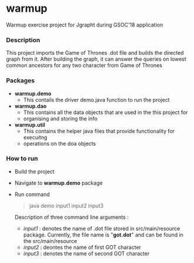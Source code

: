 # warmup
Warmup exercise project for Jgrapht during GSOC'18 application

### Description

This project imports the Game of Thrones .dot file and builds the directed graph
from it. After building the graph, it can answer the queries on lowest common
ancestors for any two character from Game of Thrones

### Packages

-  **warmup.demo**
   * This contails the driver demo.java function to run the project
-  **warmup.dao**
   * This contains all the data objects that are used in the this project for
   * organising and storing the info
-  **warmup.util**
   * This contains the helper java files that provide functionality for execuitng
   * operations on the doa objects


### How to run

-  Build the project
-  Navigate to **warmup.demo** package
-  Run command
   > java demo input1 input2 input3

   Description of three command line arguments :

   - *input1* : denotes the name of .dot file stored in src/main/resource package.
            Currently, the file name is "**got.dot**" and can be found in the src/main/resource
   - *input2* : deontes the name of first GOT character
   - *input3* : denotes the name of second GOT character
